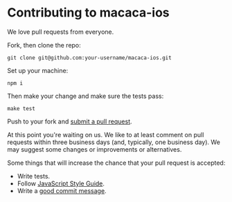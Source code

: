 # Contributing to macaca-ios

We love pull requests from everyone.

Fork, then clone the repo:

    git clone git@github.com:your-username/macaca-ios.git

Set up your machine:

    npm i

Then make your change and make sure the tests pass:

    make test

Push to your fork and [submit a pull request][pr].

[pr]: https://github.com/macacajs/macaca-ios/compare/

At this point you're waiting on us. We like to at least comment on pull requests
within three business days (and, typically, one business day). We may suggest
some changes or improvements or alternatives.

Some things that will increase the chance that your pull request is accepted:

* Write tests.
* Follow [JavaScript Style Guide][style].
* Write a [good commit message][commit].

[style]: https://github.com/airbnb/javascript
[commit]: http://tbaggery.com/2008/04/19/a-note-about-git-commit-messages.html
